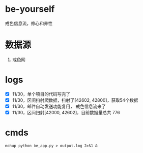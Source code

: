# be-yourself
戒色信息流，修心和养性

# 数据源
1. 戒色网

# logs
- [x] 11/30，单个项目的代码写完了
- [x] 11/30，区间扫射爬数据，扫射了[42602, 42800]，获取54个数据
- [x] 11/30，邮件自动发送功能复用， 戒色信息流来了 
- [x] 11/30，区间扫射[42000, 42602]，目前数据量总共 776

# cmds
```nohup python be_app.py > output.log 2>&1 &```